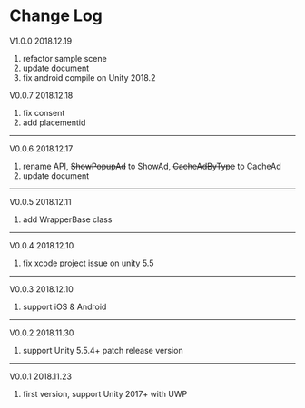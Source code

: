 # Change Log

V1.0.0 2018.12.19

1. refactor sample scene
2. update document
3. fix android compile on Unity 2018.2

V0.0.7 2018.12.18

1. fix consent
2. add placementid

---
V0.0.6 2018.12.17

1. rename API, ~~ShowPopupAd~~ to ShowAd, ~~CacheAdByType~~ to CacheAd
2. update document

---
V0.0.5 2018.12.11

1. add WrapperBase class

---
V0.0.4 2018.12.10

1. fix xcode project issue on unity 5.5

---
V0.0.3 2018.12.10

1. support iOS & Android

---
V0.0.2 2018.11.30

1. support Unity 5.5.4+ patch release version

---
V0.0.1 2018.11.23

1. first version, support Unity 2017+ with UWP
